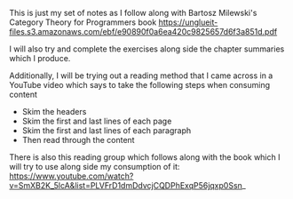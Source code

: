This is just my set of notes as I follow along with Bartosz Milewski's Category Theory for Programmers book https://unglueit-files.s3.amazonaws.com/ebf/e90890f0a6ea420c9825657d6f3a851d.pdf

I will also try and complete the exercises along side the chapter summaries which I produce.

Additionally, I will be trying out a reading method that I came across in a YouTube video which says to take the following steps when consuming content
- Skim the headers
- Skim the first and last lines of each page
- Skim the first and last lines of each paragraph
- Then read through the content

There is also this reading group which follows along with the book which I will try to use along side my consumption of it: https://www.youtube.com/watch?v=SmXB2K_5lcA&list=PLVFrD1dmDdvcjCQDPhExqP56jqxp0Ssn_


